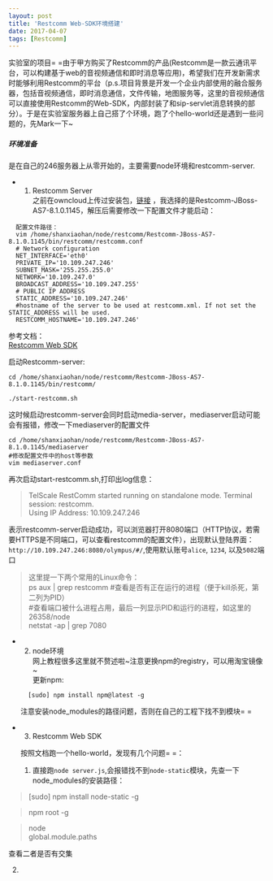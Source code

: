 ```yaml
---
layout: post
title: 'Restcomm Web-SDK环境搭建'
date: 2017-04-07
tags: [Restcomm]
---
```


实验室的项目= =由于甲方购买了Restcomm的产品(Restcomm是一款云通讯平台，可以构建基于web的音视频通信和即时消息等应用)，希望我们在开发新需求时能够利用Restcomm的平台（p.s.项目背景是开发一个企业内部使用的融合服务器，包括音视频通信，即时消息通信，文件传输，地图服务等，这里的音视频通信可以直接使用Restcomm的Web-SDK，内部封装了和sip-servlet消息转换的部分）。于是在实验室服务器上自己搭了个环境，跑了个hello-world还是遇到一些问题的，先Mark一下~  

##### 环境准备  

是在自己的246服务器上从零开始的，主要需要node环境和restcomm-server.  

- 1. Restcomm Server  
  之前在owncloud上传过安装包，[链接](
http://10.109.247.139:8002/owncloud/index.php/apps/files/?dir=/RestComm/software&fileid=22) ，我选择的是Restcomm-JBoss-AS7-8.1.0.1145，解压后需要修改一下配置文件才能启动：  

```shell
  配置文件路径：  
  vim /home/shanxiaohan/node/restcomm/Restcomm-JBoss-AS7-8.1.0.1145/bin/restcomm/restcomm.conf  
  # Network configuration
  NET_INTERFACE='eth0'
  PRIVATE_IP='10.109.247.246'
  SUBNET_MASK='255.255.255.0'
  NETWORK='10.109.247.0'
  BROADCAST_ADDRESS='10.109.247.255'
  # PUBLIC IP ADDRESS
  STATIC_ADDRESS='10.109.247.246'
  #hostname of the server to be used at restcomm.xml. If not set the STATIC_ADDRESS will be used.
  RESTCOMM_HOSTNAME='10.109.247.246'
```

参考文档：  
[Restcomm Web SDK](http://documentation.telestax.com/connect/sdks/restcomm-client-web-sdk-quick-start.html#restcomm)  

启动Restcomm-server:  

```shell
cd /home/shanxiaohan/node/restcomm/Restcomm-JBoss-AS7-8.1.0.1145/bin/restcomm/  

./start-restcomm.sh
```

这时候启动restcomm-server会同时启动media-server，mediaserver启动可能会有报错，修改一下mediaserver的配置文件  

```shell
cd /home/shanxiaohan/node/restcomm/Restcomm-JBoss-AS7-8.1.0.1145/mediaserver  
#修改配置文件中的host等参数
vim mediaserver.conf
```

再次启动start-restcomm.sh,打印出log信息：  
>TelScale RestComm started running on standalone mode. Terminal session: restcomm.    
>Using IP Address: 10.109.247.246  

表示restcomm-server启动成功，可以浏览器打开8080端口（HTTP协议，若需要HTTPS是不同端口，可以查看restcomm的配置文件），出现默认登陆界面：  
`http://10.109.247.246:8080/olympus/#/`,使用默认账号`alice`, `1234`, 以及`5082`端口   
> 这里提一下两个常用的Linux命令：  
> ps aux | grep restcomm  #查看是否有正在运行的进程（便于kill杀死，第二列为PID）  
> #查看端口被什么进程占用，最后一列显示PID和运行的进程，如这里的26358/node  
> netstat -ap | grep 7080   


- 2. node环境  
  网上教程很多这里就不赘述啦~注意更换npm的registry，可以用淘宝镜像~  
  更新npm:    

    ```shell
      [sudo] npm install npm@latest -g
    ```

  注意安装node_modules的路径问题，否则在自己的工程下找不到模块= =  


- 3. Restcomm Web SDK  

  按照文档跑一个hello-world，发现有几个问题= =：  

  1) 直接跑`node server.js`,会报错找不到`node-static`模块，先查一下node_modules的安装路径：  

> [sudo] npm install node-static -g

> npm root -g  

> node  
> global.module.paths  

查看二者是否有交集  

 2) 






